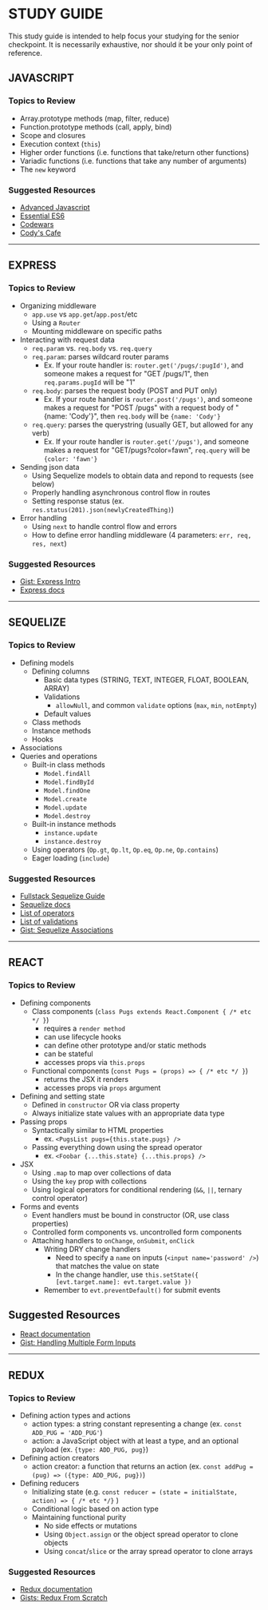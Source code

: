 # STUDY GUIDE

This study guide is intended to help focus your studying for the senior checkpoint. It is necessarily exhaustive, nor should it be your only point of reference.

## JAVASCRIPT

### Topics to Review
- Array.prototype methods (map, filter, reduce)
- Function.prototype methods (call, apply, bind)
- Scope and closures
- Execution context (`this`)
- Higher order functions (i.e. functions that take/return other functions)
- Variadic functions (i.e. functions that take any number of arguments)
- The `new` keyword

### Suggested Resources
- [Advanced Javascript](https://learn.fullstackacademy.com/workshop/57a21d1d39616e0300f91dd6/landing)
- [Essential ES6](https://learn.fullstackacademy.com/workshop/5844439180a5560004e6e1c8/landing)
- [Codewars](https://www.codewars.com)
- [Cody's Cafe](https://github.com/FullstackAcademy/codys-cafe)

---

## EXPRESS

### Topics to Review
- Organizing middleware
  - `app.use` vs `app.get`/`app.post`/etc
  - Using a `Router`
  - Mounting middleware on specific paths
- Interacting with request data
  - `req.param` vs. `req.body` vs. `req.query`
  - `req.param`: parses wildcard router params
    - Ex. If your route handler is: `router.get('/pugs/:pugId')`, and someone makes a request for "GET /pugs/1", then `req.params.pugId` will be "1"
  - `req.body`: parses the request body (POST and PUT only)
    - Ex. If your route handler is `router.post('/pugs')`, and someone makes a request for "POST /pugs" with a request body of "{name: 'Cody'}", then `req.body` will be `{name: 'Cody'}`
  - `req.query`: parses the querystring (usually GET, but allowed for any verb)
    - Ex. If your route handler is `router.get('/pugs')`, and someone makes a request for "GET/pugs?color=fawn", `req.query` will be `{color: 'fawn'}`
- Sending json data
  - Using Sequelize models to obtain data and repond to requests (see below)
  - Properly handling asynchronous control flow in routes
  - Setting response status (ex. `res.status(201).json(newlyCreatedThing)`)
- Error handling
  - Using `next` to handle control flow and errors
  - How to define error handling middleware (4 parameters: `err, req, res, next`)

### Suggested Resources
- [Gist: Express Intro](https://gist.github.com/tmkelly28/e00d4e4b8d38b9605706e107741a11e6)
- [Express docs](http://expressjs.com/)

---

## SEQUELIZE

### Topics to Review
- Defining models
  - Defining columns
    - Basic data types (STRING, TEXT, INTEGER, FLOAT, BOOLEAN, ARRAY)
    - Validations
      - `allowNull`, and common `validate` options (`max`, `min`, `notEmpty`)
    - Default values
  - Class methods
  - Instance methods
  - Hooks
- Associations
- Queries and operations
  - Built-in class methods
    - `Model.findAll`
    - `Model.findById`
    - `Model.findOne`
    - `Model.create`
    - `Model.update`
    - `Model.destroy`
  - Built-in instance methods
    - `instance.update`
    - `instance.destroy`
  - Using operators (`Op.gt`, `Op.lt`, `Op.eq`, `Op.ne`, `Op.contains`)
  - Eager loading (`include`)

### Suggested Resources
- [Fullstack Sequelize Guide](https://sequelize-guides.netlify.com/)
- [Sequelize docs](http://docs.sequelizejs.com/)
- [List of operators](http://docs.sequelizejs.com/manual/tutorial/querying.html#operators)
- [List of validations](http://docs.sequelizejs.com/manual/tutorial/models-definition.html#validations)
- [Gist: Sequelize Associations](https://gist.github.com/joedotjs/4a57c5e2037fa15a25fe52131a21ae91)

---

## REACT

### Topics to Review
- Defining components
  - Class components (`class Pugs extends React.Component { /* etc */ }`)
    - requires a `render method`
    - can use lifecycle hooks
    - can define other prototype and/or static methods
    - can be stateful
    - accesses props via `this.props`
  - Functional components (`const Pugs = (props) => { /* etc */ }`)
    - returns the JSX it renders
    - accesses props via `props` argument
- Defining and setting state
  - Defined in `constructor` OR via class property
  - Always initialize state values with an appropriate data type
- Passing props
  - Syntactically similar to HTML properties
    - ex. `<PugsList pugs={this.state.pugs} />`
  - Passing everything down using the spread operator
    - ex. `<Foobar {...this.state} {...this.props} />`
- JSX
  - Using `.map` to map over collections of data
  - Using the `key` prop with collections
  - Using logical operators for conditional rendering (`&&`, `||`, ternary control operator)
- Forms and events
  - Event handlers must be bound in constructor (OR, use class properties)
  - Controlled form components vs. uncontrolled form components
  - Attaching handlers to `onChange`, `onSubmit`, `onClick`
    - Writing DRY change handlers
      - Need to specify a `name` on inputs (`<input name='password' />`) that matches the value on state
      - In the change handler, use `this.setState({ [evt.target.name]: evt.target.value })`
    - Remember to `evt.preventDefault()` for submit events

## Suggested Resources
- [React documentation](https://reactjs.org/docs/hello-world.html)
- [Gist: Handling Multiple Form Inputs](https://gist.github.com/tmkelly28/09f608984cf79d2eee718773f519a4d1)

---

## REDUX

### Topics to Review
- Defining action types and actions
  - action types: a string constant representing a change (ex. `const ADD_PUG = 'ADD_PUG'`)
  - action: a JavaScript object with at least a type, and an optional payload (ex. `{type: ADD_PUG, pug}`)
- Defining action creators
  - action creator: a function that returns an action (ex. `const addPug = (pug) => ({type: ADD_PUG, pug})`)
- Defining reducers
  - Initializing state (e.g. `const reducer = (state = initialState, action) => { /* etc */}` )
  - Conditional logic based on action type
  - Maintaining functional purity
    - No side effects or mutations
    - Using `Object.assign` or the object spread operator to clone objects
    - Using `concat`/`slice` or the array spread operator to clone arrays

### Suggested Resources
- [Redux documentation](https://redux.js.org/)
- [Gists: Redux From Scratch](https://learn.fullstackacademy.com/workshop/5ab51fb58b62ab0004347043/content/5ab6b1b326dbca0004d8b8d1/text)
